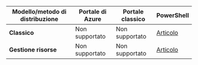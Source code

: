 | **Modello/metodo di distribuzione** | **Portale di Azure** | **Portale classico** | **PowerShell** |
| --- | --- | --- | --- |
| **Classico** |Non supportato |Non supportato |[Articolo](../articles/vpn-gateway/vpn-gateway-about-forced-tunneling.md) |
| **Gestione risorse** |Non supportato |Non supportato |[Articolo](../articles/vpn-gateway/vpn-gateway-forced-tunneling-rm.md) |

